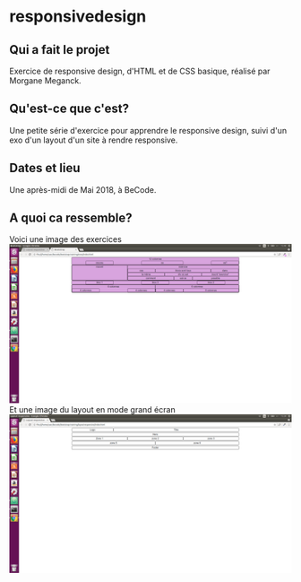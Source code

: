 # responsivedesign
## Qui a fait le projet
Exercice  de responsive design, d'HTML et de CSS basique, réalisé par Morgane Meganck.
## Qu'est-ce que c'est?
Une petite série d'exercice pour apprendre le responsive design, suivi d'un exo d'un layout d'un site à rendre responsive.
## Dates et lieu
Une après-midi de Mai 2018, à BeCode.
## A quoi ca ressemble?
Voici une image des exercices 
![Exercices](https://github.com/MorganeMeganck/bootstrap-training/blob/master/exobootstrap.png)
Et une image du layout en mode grand écran
![Layout Responsive](https://github.com/MorganeMeganck/bootstrap-training/blob/master/layoutresponsive.png)
